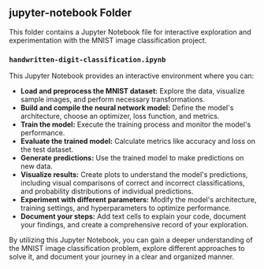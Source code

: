 ## jupyter-notebook Folder

This folder contains a Jupyter Notebook file for interactive exploration and experimentation with the MNIST image classification project.

### `handwritten-digit-classification.ipynb`

This Jupyter Notebook provides an interactive environment where you can:

* **Load and preprocess the MNIST dataset:** Explore the data, visualize sample images, and perform necessary transformations.
* **Build and compile the neural network model:** Define the model's architecture, choose an optimizer, loss function, and metrics.
* **Train the model:** Execute the training process and monitor the model's performance.
* **Evaluate the trained model:** Calculate metrics like accuracy and loss on the test dataset.
* **Generate predictions:** Use the trained model to make predictions on new data.
* **Visualize results:** Create plots to understand the model's predictions, including visual comparisons of correct and incorrect classifications, and probability distributions of individual predictions.
* **Experiment with different parameters:** Modify the model's architecture, training settings, and hyperparameters to optimize performance.
* **Document your steps:** Add text cells to explain your code, document your findings, and create a comprehensive record of your exploration.

By utilizing this Jupyter Notebook, you can gain a deeper understanding of the MNIST image classification problem, explore different approaches to solve it, and document your journey in a clear and organized manner. 
